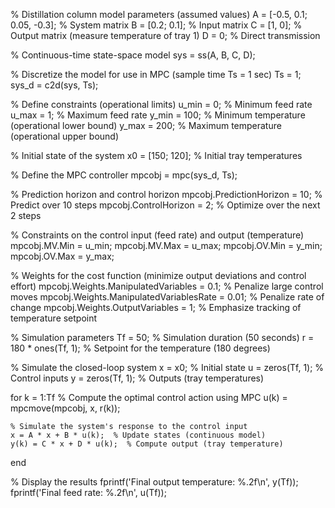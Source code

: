 
% Distillation column model parameters (assumed values)
A = [-0.5, 0.1; 0.05, -0.3]; % System matrix
B = [0.2; 0.1];               % Input matrix
C = [1, 0];                   % Output matrix (measure temperature of tray 1)
D = 0;                        % Direct transmission

% Continuous-time state-space model
sys = ss(A, B, C, D);

% Discretize the model for use in MPC (sample time Ts = 1 sec)
Ts = 1;
sys_d = c2d(sys, Ts);

% Define constraints (operational limits)
u_min = 0;     % Minimum feed rate
u_max = 1;     % Maximum feed rate
y_min = 100;   % Minimum temperature (operational lower bound)
y_max = 200;   % Maximum temperature (operational upper bound)

% Initial state of the system
x0 = [150; 120]; % Initial tray temperatures

% Define the MPC controller
mpcobj = mpc(sys_d, Ts);

% Prediction horizon and control horizon
mpcobj.PredictionHorizon = 10; % Predict over 10 steps
mpcobj.ControlHorizon = 2;     % Optimize over the next 2 steps

% Constraints on the control input (feed rate) and output (temperature)
mpcobj.MV.Min = u_min;
mpcobj.MV.Max = u_max;
mpcobj.OV.Min = y_min;
mpcobj.OV.Max = y_max;

% Weights for the cost function (minimize output deviations and control effort)
mpcobj.Weights.ManipulatedVariables = 0.1;  % Penalize large control moves
mpcobj.Weights.ManipulatedVariablesRate = 0.01; % Penalize rate of change
mpcobj.Weights.OutputVariables = 1;  % Emphasize tracking of temperature setpoint

% Simulation parameters
Tf = 50;  % Simulation duration (50 seconds)
r = 180 * ones(Tf, 1);  % Setpoint for the temperature (180 degrees)

% Simulate the closed-loop system
x = x0;  % Initial state
u = zeros(Tf, 1);  % Control inputs
y = zeros(Tf, 1);  % Outputs (tray temperatures)

for k = 1:Tf
    % Compute the optimal control action using MPC
    u(k) = mpcmove(mpcobj, x, r(k));

    % Simulate the system's response to the control input
    x = A * x + B * u(k);  % Update states (continuous model)
    y(k) = C * x + D * u(k);  % Compute output (tray temperature)
end

% Display the results
fprintf('Final output temperature: %.2f\n', y(Tf));
fprintf('Final feed rate: %.2f\n', u(Tf)); 
